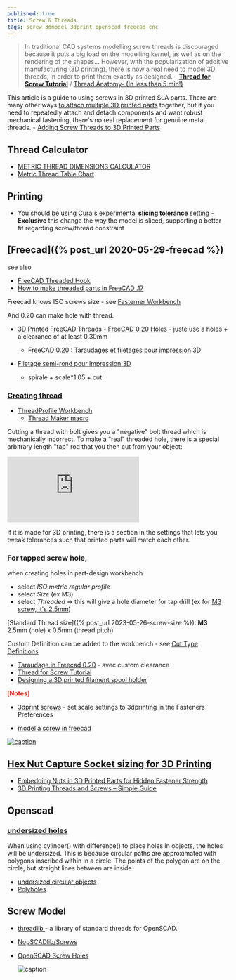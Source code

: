 ```yaml
---
published: true
title: Screw & Threads
tags: screw 3dmodel 3dprint openscad freecad cnc
---
```

> In traditional CAD systems modelling screw threads is discouraged because it puts a big load on the modelling kernel, as well as on the rendering of the shapes... However, with the popularization of additive manufacturing (3D printing), there is now a real need to model 3D threads, in order to print them exactly as designed. - [**Thread for Screw Tutorial**](https://wiki.freecad.org/Thread_for_Screw_Tutorial) / [Thread Anatomy- (In less than 5 min!)](https://www.youtube.com/watch?v=tkEVwpl2S4Q)

This article is a guide to using screws in 3D printed SLA parts. There are many other ways [to attach multiple 3D printed parts](https://formlabs.com/blog/how-to-create-models-larger-than-your-3d-printers-build-volume/)  together, but if you need to repeatedly attach and detach components and want robust mechanical fastening, there's no real replacement for genuine metal threads. -  [Adding Screw Threads to 3D Printed Parts](https://formlabs.com/blog/adding-screw-threads-3d-printed-parts/)

## Thread Calculator
- [METRIC THREAD DIMENSIONS CALCULATOR](https://amesweb.info/Screws/metric-thread-dimensions-calculator.aspx)
- [Metric Thread Table Chart](https://www.engineersedge.com/hardware/metric-external-thread-sizes1.htm)

## Printing

- [You should be using Cura's experimental **slicing tolerance** setting](https://www.youtube.com/watch?v=X6nCKQToOUg) - **Exclusive** this change the way the model is sliced, supporting a better fit regarding screw/thread constraint

## [Freecad]({% post_url 2020-05-29-freecad %})

see also
- [FreeCAD Threaded Hook](https://www.youtube.com/watch?v=uYgDdWAtn8A)
- [How to make threaded parts in FreeCAD .17](https://www.youtube.com/watch?v=Rmq64GdCPas)

Freecad knows ISO screws size - see [Fasterner Workbench](https://wiki.freecadweb.org/Fasteners_Workbench)

And 0.20 can make hole with thread.
- [3D Printed FreeCAD Threads - FreeCAD 0.20 Holes ](https://www.youtube.com/watch?v=WuKoGOiuHTk) - juste use a holes + a clearance of at least 0.30mm
	- [FreeCAD 0.20 : Taraudages et filetages pour impression 3D](https://www.youtube.com/watch?v=Thgy5RQ5oGs)
    
- [Filetage semi-rond pour impression 3D](https://www.youtube.com/watch?v=F_R2UZ9KwHE)
	- spirale + scale*1.05 + cut

### [Creating thread](https://forum.freecadweb.org/viewtopic.php?t=41892)

- [ThreadProfile Workbench](https://github.com/mwganson/ThreadProfile/blob/master/README.md)
	- [Thread Maker macro](https://forum.freecad.org/viewtopic.php?t=67071)

Cutting a thread with bolt gives you a "negative" bolt thread which is mechanically incorrect.
To make a "real" threaded hole, there is a special arbitrary length "tap" rod that you then cut from your object: 

![caption](https://forum.freecadweb.org/download/file.php?id=99206)

 If it is made for 3D printing, there is a section in the settings that lets you tweak tolerances such that printed parts will match each other.



### For tapped screw hole,

when creating holes in part-design workbench
- select _ISO metric regular profile_
- select _Size_ (ex M3)
- select  _Threaded_ => this will give a hole diameter for tap drill (ex for [M3 screw, it's 2.5mm](https://www.thingiverse.com/groups/sunhokey-3d-printer-owners/forums/general/topic:5484#comment-838622))

[Standard Thread size]({% post_url 2023-05-26-screw-size %}):
**M3** 2.5mm (hole) x 0.5mm (thread pitch)

Custom Definition can be added to the workbench - see [Cut Type Definitions](https://wiki.freecad.org/PartDesign_Hole#Cut_Type_Definitions)

- [Taraudage in Freecad 0.20](https://www.youtube.com/watch?v=C-o0pLB-fmY&t=0s) - avec custom clearance
- [Thread for Screw Tutorial](https://wiki.freecadweb.org/Thread%20for%20Screw%20Tutorial)
- [Designing a 3D printed filament spool holder](https://youtu.be/T4A17KOzd_8?t=433)

<span style="color:red">[**Notes**]</span>
- [3dprint screws](https://forum.freecadweb.org/viewtopic.php?f=3&t=53074) - set scale settings to 3dprinting in the Fasteners Preferences

- [model a screw in freecad](https://www.youtube.com/watch?v=BobzR7ciTRw)

[![caption](https://img.youtube.com/vi/BT0uG0NzERk/0.jpg)](https://www.youtube.com/watch?v=BT0uG0NzERk)

## [Hex Nut Capture Socket sizing for 3D Printing](https://airtripper.com/1594/hex-nut-capture-socket-sizing-for-3d-printing/)

- [Embedding Nuts in 3D Printed Parts for Hidden Fastener Strength ](https://markforged.com/resources/blog/embedding-nuts-3d-printing/)
- [3D Printing Threads and Screws – Simple Guide](https://all3dp.com/2/3d-printing-threads-and-screws-all-you-need-to-know/)


## Openscad
### [undersized holes](https://en.wikibooks.org/wiki/OpenSCAD_User_Manual/The_OpenSCAD_Language#cylinder)

When using cylinder() with difference() to place holes in objects, the holes will be undersized. This is because circular paths are approximated with polygons inscribed within in a circle. The points of the polygon are on the circle, but straight lines between are inside.

- [undersized circular objects](https://en.wikibooks.org/wiki/OpenSCAD_User_Manual/undersized_circular_objects)
- [Polyholes](http://hydraraptor.blogspot.com/2011/02/polyholes.html)

## Screw Model
- [threadlib ](https://github.com/adrianschlatter/threadlib) - a library of standard threads for OpenSCAD.
- [NopSCADlib/Screws](https://github.com/nophead/NopSCADlib/blob/master/readme.md#screws)
- [OpenSCAD Screw Holes](https://www.thingiverse.com/thing:1731893)
    
    ![caption](https://upload.wikimedia.org/wikipedia/commons/thumb/8/85/OpenSCAD_Under_size_hole.jpg/240px-OpenSCAD_Under_size_hole.jpg)
